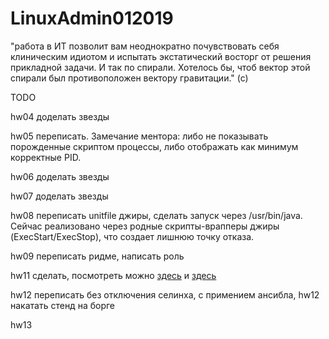 # LinuxAdmin012019

"работа в ИТ позволит вам неоднократно почувствовать себя клиническим идиотом и испытать экстатический восторг от решения прикладной задачи. И так по спирали. Хотелось бы, чтоб вектор этой спирали был противоположен вектору гравитации." (с)

TODO

hw04 доделать звезды

hw05 переписать. Замечание ментора: либо не показывать порожденные скриптом процессы, либо отображать как минимум корректные PID.

hw06 доделать звезды

hw07 доделать звезды

hw08 переписать unitfile джиры, сделать запуск через /usr/bin/java. Сейчас  реализовано через родные скрипты-врапперы джиры (ExecStart/ExecStop), что создает лишнюю точку отказа.

hw09 переписать ридме, написать роль

hw11 сделать, посмотреть можно [здесь](https://github.com/alexryndin/otus-linux/tree/master/hw11) и [здесь](https://github.com/freeipa/ansible-freeipa)

hw12 переписать без отключения селинха, с примением ансибла, hw12 накатать стенд на борге

hw13 


